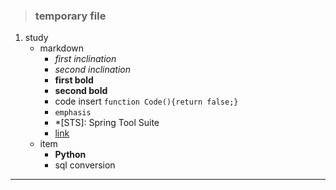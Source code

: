 >### temporary file
1. study
    - markdown<br/>
        * *first inclination*<br/>
        * _second inclination_<br/>
        * **first bold**<br/>
        * __second bold__<br/>
        * code insert `function Code(){return false;}`<br/>
        * ```emphasis```
        * *[STS]: Spring Tool Suite
        * [link](http://multiplekey.blogspot.kr/ "go")
    - item
        * **Python**
        * sql conversion
***
